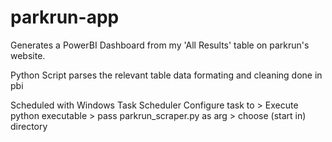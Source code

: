 # parkrun-app
Generates a PowerBI Dashboard from my 'All Results' table on parkrun's website.

Python Script parses the relevant table
data formating and cleaning done in pbi

Scheduled with Windows Task Scheduler
Configure task to > Execute python executable > pass parkrun_scraper.py as arg > choose (start in) directory

